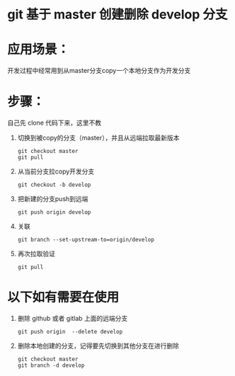 # git 基于 master 创建删除 develop 分支


<!--more-->

# 应用场景：

开发过程中经常用到从master分支copy一个本地分支作为开发分支

# 步骤：

自己先 clone 代码下来，这里不教

1. 切换到被copy的分支（master），并且从远端拉取最新版本

   ```
   git checkout master
   git pull
   ```

2. 从当前分支拉copy开发分支

   ```
   git checkout -b develop
   ```

3. 把新建的分支push到远端

   ```
   git push origin develop
   ```

4. 关联

   ```
   git branch --set-upstream-to=origin/develop
   ```

5. 再次拉取验证

   ```
   git pull
   ```

   

# 以下如有需要在使用

1. 删除 github 或者 gitlab 上面的远端分支

   ```
   git push origin  --delete develop
   ```

2. 删除本地创建的分支，记得要先切换到其他分支在进行删除

   ```
   git checkout master
   git branch -d develop
   ```



